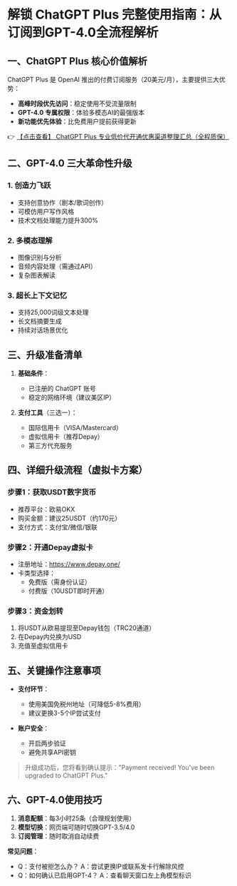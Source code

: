 # 解锁 ChatGPT Plus 完整使用指南：从订阅到GPT-4.0全流程解析

## 一、ChatGPT Plus 核心价值解析
ChatGPT Plus 是 OpenAI 推出的付费订阅服务（20美元/月），主要提供三大优势：
- **高峰时段优先访问**：稳定使用不受流量限制
- **GPT-4.0 专属权限**：体验多模态AI的最强版本
- **新功能优先体验**：比免费用户提前获得更新

👉 [【点击查看】 ChatGPT Plus 专业低价代开通优惠渠道整理汇总（全程质保）](https://bit.ly/DaiKai)

## 二、GPT-4.0 三大革命性升级
### 1. 创造力飞跃
- 支持创意协作（剧本/歌词创作）
- 可模仿用户写作风格
- 技术文档处理能力提升300%

### 2. 多模态理解
- 图像识别与分析
- 音频内容处理（需通过API）
- 复杂图表解读

### 3. 超长上下文记忆
- 支持25,000词级文本处理
- 长文档摘要生成
- 持续对话场景优化

## 三、升级准备清单
1. **基础条件**：
   - 已注册的 ChatGPT 账号
   - 稳定的网络环境（建议美区IP）
   
2. **支付工具**（三选一）：
   - 国际信用卡（VISA/Mastercard）
   - 虚拟信用卡（推荐Depay）
   - 第三方代充服务

## 四、详细升级流程（虚拟卡方案）
### 步骤1：获取USDT数字货币
- 推荐平台：欧易OKX
- 购买金额：建议25USDT（约170元）
- 支付方式：支付宝/微信/银联

### 步骤2：开通Depay虚拟卡
- 注册地址：https://www.depay.one/
- 卡类型选择：
  - 免费版（需身份认证）
  - 付费版（10USDT即时开通）

### 步骤3：资金划转
1. 将USDT从欧易提现至Depay钱包（TRC20通道）
2. 在Depay内兑换为USD
3. 充值至虚拟信用卡

## 五、关键操作注意事项
- **支付环节**：
  - 使用美国免税州地址（可降低5-8%费用）
  - 建议更换3-5个IP尝试支付

- **账户安全**：
  - 开启两步验证
  - 避免共享API密钥

> 升级成功后，您将看到确认提示："Payment received! You've been upgraded to ChatGPT Plus."

## 六、GPT-4.0使用技巧
1. **消息配额**：每3小时25条（合理规划使用）
2. **模型切换**：网页端可随时切换GPT-3.5/4.0
3. **订阅管理**：随时取消自动续费

**常见问题**：
- Q：支付被拒怎么办？
  A：尝试更换IP或联系发卡行解除风控
- Q：如何确认已启用GPT-4？
  A：查看聊天窗口左上角模型标识